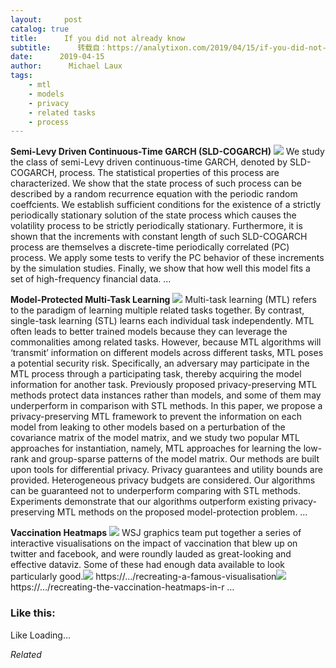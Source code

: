 ```yaml
---
layout:     post
catalog: true
title:      If you did not already know
subtitle:      转载自：https://analytixon.com/2019/04/15/if-you-did-not-already-know-702/
date:      2019-04-15
author:      Michael Laux
tags:
    - mtl
    - models
    - privacy
    - related tasks
    - process
---
```


**Semi-Levy Driven Continuous-Time GARCH (SLD-COGARCH)** ![](https://analytixon.files.wordpress.com/2015/01/google.png?w=529)
We study the class of semi-Levy driven continuous-time GARCH, denoted by SLD-COGARCH, process. The statistical properties of this process are characterized. We show that the state process of such process can be described by a random recurrence equation with the periodic random coeffcients. We establish sufficient conditions for the existence of a strictly periodically stationary solution of the state process which causes the volatility process to be strictly periodically stationary. Furthermore, it is shown that the increments with constant length of such SLD-COGARCH process are themselves a discrete-time periodically correlated (PC) process. We apply some tests to verify the PC behavior of these increments by the simulation studies. Finally, we show that how well this model fits a set of high-frequency financial data. … 

**Model-Protected Multi-Task Learning** ![](https://analytixon.files.wordpress.com/2015/01/google.png?w=529)
Multi-task learning (MTL) refers to the paradigm of learning multiple related tasks together. By contrast, single-task learning (STL) learns each individual task independently. MTL often leads to better trained models because they can leverage the commonalities among related tasks. However, because MTL algorithms will ‘transmit’ information on different models across different tasks, MTL poses a potential security risk. Specifically, an adversary may participate in the MTL process through a participating task, thereby acquiring the model information for another task. Previously proposed privacy-preserving MTL methods protect data instances rather than models, and some of them may underperform in comparison with STL methods. In this paper, we propose a privacy-preserving MTL framework to prevent the information on each model from leaking to other models based on a perturbation of the covariance matrix of the model matrix, and we study two popular MTL approaches for instantiation, namely, MTL approaches for learning the low-rank and group-sparse patterns of the model matrix. Our methods are built upon tools for differential privacy. Privacy guarantees and utility bounds are provided. Heterogeneous privacy budgets are considered. Our algorithms can be guaranteed not to underperform comparing with STL methods. Experiments demonstrate that our algorithms outperform existing privacy-preserving MTL methods on the proposed model-protection problem. … 

**Vaccination Heatmaps** ![](https://analytixon.files.wordpress.com/2015/01/google.png?w=529)
WSJ graphics team put together a series of interactive visualisations on the impact of vaccination that blew up on twitter and facebook, and were roundly lauded as great-looking and effective dataviz. Some of these had enough data available to look particularly good.![](https://aboutdataanalytics.files.wordpress.com/2015/04/link.png?w=529)
 https://…/recreating-a-famous-visualisation![](https://aboutdataanalytics.files.wordpress.com/2015/04/link.png?w=529)
 https://…/recreating-the-vaccination-heatmaps-in-r … 





### Like this:

Like Loading...


*Related*

